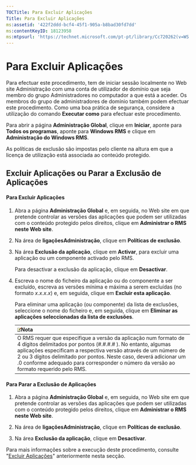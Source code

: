 ```yaml
---
TOCTitle: Para Excluir Aplicações
Title: Para Excluir Aplicações
ms:assetid: '422f2ddd-bcf4-45f1-905a-b8bad30fd7dd'
ms:contentKeyID: 18123958
ms:mtpsurl: 'https://technet.microsoft.com/pt-pt/library/Cc720262(v=WS.10)'
---
```


Para Excluir Aplicações
=======================

Para efectuar este procedimento, tem de iniciar sessão localmente no Web site Administração com uma conta de utilizador de domínio que seja membro do grupo Administradores no computador a que está a aceder. Os membros do grupo de administradores de domínio também podem efectuar este procedimento. Como uma boa prática de segurança, considere a utilização do comando **Executar como** para efectuar este procedimento.

Para abrir a página **Administração Global**, clique em **Iniciar**, aponte para **Todos os programas**, aponte para **Windows RMS** e clique em **Administração do Windows RMS**.

As políticas de exclusão são impostas pelo cliente na altura em que a licença de utilização está associada ao conteúdo protegido.

Excluir Aplicações ou Parar a Exclusão de Aplicações
----------------------------------------------------

#### Para Excluir Aplicações

1.  Abra a página **Administração Global** e, em seguida, no Web site em que pretende controlar as versões das aplicações que podem ser utilizadas com o conteúdo protegido pelos direitos, clique em **Administrar o RMS neste Web site**.

2.  Na área de **ligaçõesAdministração**, clique em **Políticas de exclusão**.

3.  Na área **Exclusão da aplicação**, clique em **Activar**, para excluir uma aplicação ou um componente activado pelo RMS.

    Para desactivar a exclusão da aplicação, clique em **Desactivar**.

4.  Escreva o nome do ficheiro da aplicação ou do componente a ser excluído, escreva as versões mínima e máxima a serem excluídas (no formato *x*.*x*.*x*.*x*) e, em seguida, clique em **Excluir esta aplicação**.

    Para eliminar uma aplicação (ou componente) da lista de exclusões, seleccione o nome do ficheiro e, em seguida, clique em **Eliminar as aplicações seleccionadas da lista de exclusões**.

    | ![](images/Cc720262.note(WS.10).gif)Nota                                                                                                                                                                                                                                                                                                    |
    |--------------------------------------------------------------------------------------------------------------------------------------------------------------------------------------------------------------------------------------------------------------------------------------------------------------------------------------------------------------------------|
    | O RMS requer que especifique a versão da aplicação num formato de 4 dígitos delimitados por pontos (\#.\#.\#.\# ). No entanto, algumas aplicações especificam a respectiva versão através de um número de 2 ou 3 dígitos delimitado por pontos. Neste caso, deverá adicionar um .0 conforme adequado para corresponder o número da versão ao formato requerido pelo RMS. |

#### Para Parar a Exclusão de Aplicações

1.  Abra a página **Administração Global** e, em seguida, no Web site em que pretende controlar as versões das aplicações que podem ser utilizadas com o conteúdo protegido pelos direitos, clique em **Administrar o RMS neste Web site**.

2.  Na área de **ligaçõesAdministração**, clique em **Políticas de exclusão**.

3.  Na área **Exclusão da aplicação**, clique em **Desactivar**.

Para mais informações sobre a execução deste procedimento, consulte "[Excluir Aplicações](https://technet.microsoft.com/b68ae4b2-b9ba-44ae-90cb-c88df600ec86)" anteriormente nesta secção.

